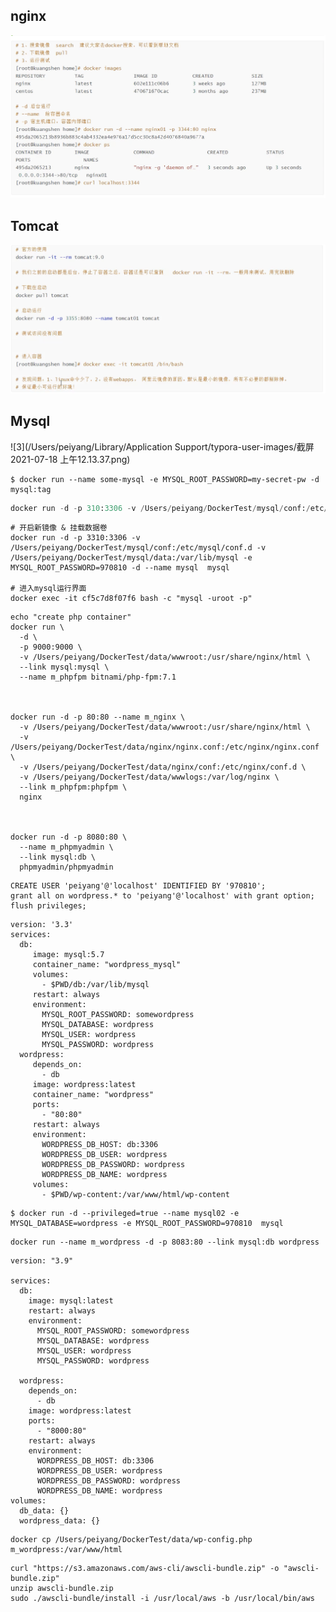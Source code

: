## nginx

![截屏2021-07-17 上午1.02.07](https://raw.githubusercontent.com/DataDevLPY/TyporaPicStore/main/Picture202111220001102.png?token=AWS37JNQP23SN2OB4IGFZCLBTJWYI)



## Tomcat

![截屏2021-07-17 上午1.08.16](https://raw.githubusercontent.com/DataDevLPY/TyporaPicStore/main/Picture202111220001301.png?token=AWS37JOXEOBBXIHPEEYHW2DBTJWYW)

## Mysql 

![3](/Users/peiyang/Library/Application Support/typora-user-images/截屏2021-07-18 上午12.13.37.png)

```console
$ docker run --name some-mysql -e MYSQL_ROOT_PASSWORD=my-secret-pw -d mysql:tag
```

```python
docker run -d -p 310:3306 -v /Users/peiyang/DockerTest/mysql/conf:/etc/mysql/conf.d -v /Users/peiyang/DockerTest/mysql/data:/var/lib/mysql -e MYSQL_ROOT_PASSWORD=970810 -d --name mysql01  mysql
```

```
# 开启新镜像 & 挂载数据卷
docker run -d -p 3310:3306 -v /Users/peiyang/DockerTest/mysql/conf:/etc/mysql/conf.d -v /Users/peiyang/DockerTest/mysql/data:/var/lib/mysql -e MYSQL_ROOT_PASSWORD=970810 -d --name mysql  mysql

# 进入mysql运行界面
docker exec -it cf5c7d8f07f6 bash -c "mysql -uroot -p"

```



```
echo "create php container"
docker run \
  -d \
  -p 9000:9000 \
  -v /Users/peiyang/DockerTest/data/wwwroot:/usr/share/nginx/html \
  --link mysql:mysql \
  --name m_phpfpm bitnami/php-fpm:7.1



docker run -d -p 80:80 --name m_nginx \
  -v /Users/peiyang/DockerTest/data/wwwroot:/usr/share/nginx/html \
  -v /Users/peiyang/DockerTest/data/nginx/nginx.conf:/etc/nginx/nginx.conf \
  -v /Users/peiyang/DockerTest/data/nginx/conf:/etc/nginx/conf.d \
  -v /Users/peiyang/DockerTest/data/wwwlogs:/var/log/nginx \
  --link m_phpfpm:phpfpm \
  nginx
  
  
  
docker run -d -p 8080:80 \
  --name m_phpmyadmin \
  --link mysql:db \ 
  phpmyadmin/phpmyadmin

```



```
CREATE USER 'peiyang'@'localhost' IDENTIFIED BY '970810';
grant all on wordpress.* to 'peiyang'@'localhost' with grant option;
flush privileges;
```

```
version: '3.3'
services:
  db:
     image: mysql:5.7
     container_name: "wordpress_mysql"
     volumes:
       - $PWD/db:/var/lib/mysql
     restart: always
     environment:
       MYSQL_ROOT_PASSWORD: somewordpress
       MYSQL_DATABASE: wordpress
       MYSQL_USER: wordpress
       MYSQL_PASSWORD: wordpress
  wordpress:
     depends_on:
       - db
     image: wordpress:latest
     container_name: "wordpress"
     ports:
       - "80:80"
     restart: always
     environment:
       WORDPRESS_DB_HOST: db:3306
       WORDPRESS_DB_USER: wordpress
       WORDPRESS_DB_PASSWORD: wordpress
       WORDPRESS_DB_NAME: wordpress
     volumes:
       - $PWD/wp-content:/var/www/html/wp-content
```



```
$ docker run -d --privileged=true --name mysql02 -e MYSQL_DATABASE=wordpress -e MYSQL_ROOT_PASSWORD=970810  mysql

```



```
docker run --name m_wordpress -d -p 8083:80 --link mysql:db wordpress
```



```
version: "3.9"
    
services:
  db:
    image: mysql:latest
    restart: always
    environment:
      MYSQL_ROOT_PASSWORD: somewordpress
      MYSQL_DATABASE: wordpress
      MYSQL_USER: wordpress
      MYSQL_PASSWORD: wordpress
    
  wordpress:
    depends_on:
      - db
    image: wordpress:latest
    ports:
      - "8000:80"
    restart: always
    environment:
      WORDPRESS_DB_HOST: db:3306
      WORDPRESS_DB_USER: wordpress
      WORDPRESS_DB_PASSWORD: wordpress
      WORDPRESS_DB_NAME: wordpress
volumes:
  db_data: {}
  wordpress_data: {}
```

```
docker cp /Users/peiyang/DockerTest/data/wp-config.php m_wordpress:/var/www/html
```



```
curl "https://s3.amazonaws.com/aws-cli/awscli-bundle.zip" -o "awscli-bundle.zip"
unzip awscli-bundle.zip
sudo ./awscli-bundle/install -i /usr/local/aws -b /usr/local/bin/aws
```

